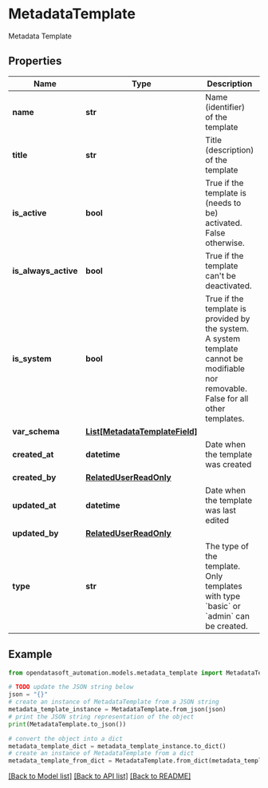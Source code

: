 # MetadataTemplate

Metadata Template

## Properties

Name | Type | Description | Notes
------------ | ------------- | ------------- | -------------
**name** | **str** | Name (identifier) of the template | 
**title** | **str** | Title (description) of the template | 
**is_active** | **bool** | True if the template is (needs to be) activated. False otherwise. | 
**is_always_active** | **bool** | True if the template can&#39;t be deactivated. | [optional] [readonly] 
**is_system** | **bool** | True if the template is provided by the system. A system template cannot be modifiable nor removable. False for all other templates. | [optional] [readonly] 
**var_schema** | [**List[MetadataTemplateField]**](MetadataTemplateField.md) |  | 
**created_at** | **datetime** | Date when the template was created | [optional] [readonly] 
**created_by** | [**RelatedUserReadOnly**](RelatedUserReadOnly.md) |  | [optional] 
**updated_at** | **datetime** | Date when the template was last edited | [optional] [readonly] 
**updated_by** | [**RelatedUserReadOnly**](RelatedUserReadOnly.md) |  | [optional] 
**type** | **str** | The type of the template. Only templates with type &#x60;basic&#x60; or &#x60;admin&#x60; can be created. | 

## Example

```python
from opendatasoft_automation.models.metadata_template import MetadataTemplate

# TODO update the JSON string below
json = "{}"
# create an instance of MetadataTemplate from a JSON string
metadata_template_instance = MetadataTemplate.from_json(json)
# print the JSON string representation of the object
print(MetadataTemplate.to_json())

# convert the object into a dict
metadata_template_dict = metadata_template_instance.to_dict()
# create an instance of MetadataTemplate from a dict
metadata_template_from_dict = MetadataTemplate.from_dict(metadata_template_dict)
```
[[Back to Model list]](../README.md#documentation-for-models) [[Back to API list]](../README.md#documentation-for-api-endpoints) [[Back to README]](../README.md)



